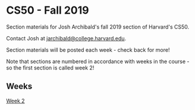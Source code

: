 # CS50 - Fall 2019
Section materials for Josh Archibald's fall 2019 section of Harvard's CS50.

Contact Josh at [jarchibald@college.harvard.edu](mailto:jarchibald@college.harvard.edu).

Section materials will be posted each week - check back for more!

Note that sections are numbered in accordance with weeks in the course - so the first section is called week 2!

## Weeks

[Week 2](week2.md)